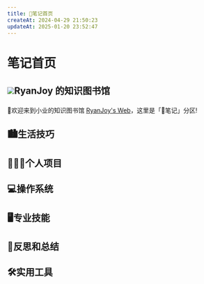 ```yaml
---
title: 📒笔记首页
createAt: 2024-04-29 21:50:23
updateAt: 2025-01-20 23:52:47
---
```

<script setup>
    import {lifeSkills} from '/.vitepress/theme/components/lists/lifeSkills'
    import {os} from '/.vitepress/theme/components/lists/os'
    import {personalProject} from '/.vitepress/theme/components/lists/personalProject'
    import {ref_sum} from '/.vitepress/theme/components/lists/ref_sum'
    import {tech_skills} from '/.vitepress/theme/components/lists/tech_skills'
    import {tools} from '/.vitepress/theme/components/lists/tools'
</script>

# 笔记首页

## <p><img src="/avatar.png" class="titleAvatar" /><span >RyanJoy 的知识图书馆</span></p>

👏欢迎来到小业的知识图书馆 [RyanJoy's Web](https://get1024.github.io/RyanJoy-s_Web/)，这里是「📒笔记」分区!

## 🏙️生活技巧

<list v-for="{ title , items } in lifeSkills" :title="title" :items="items" />

## 👨🏼‍💻个人项目

<list v-for="{ title , items } in personalProject" :title="title" :items="items" />

## 💻操作系统

<list v-for="{ title , items } in os" :title="title" :items="items" />

## 🖥️专业技能

<list v-for="{ title , items } in tech_skills" :title="title" :items="items" />

## 🤔反思和总结

<list v-for="{ title , items } in ref_sum" :title="title" :items="items" />

## 🛠️实用工具

<list v-for="{ title , items } in tools" :title="title" :items="items" />
